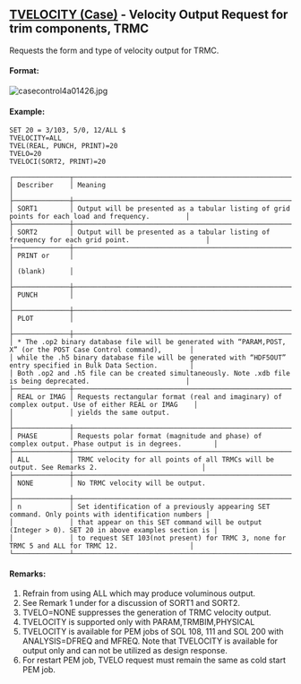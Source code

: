 ## [TVELOCITY (Case)](https://help.hexagonmi.com/bundle/MSC_Nastran_2022.4/page/Nastran_Combined_Book/qrg/casecontrol4a/TOC.TVELOCITY.Case.xhtml) - Velocity Output Request for trim components, TRMC

Requests the form and type of velocity output for TRMC.

#### Format:

![casecontrol4a01426.jpg](https://help-be.hexagonmi.com/bundle/MSC_Nastran_2022.4/page/Nastran_Combined_Book/qrg/casecontrol4a/../../../assets/casecontrol4a01426.jpg?_LANG=enus)  

#### Example:

```nastran
SET 20 = 3/103, 5/0, 12/ALL $
TVELOCITY=ALL
TVEL(REAL, PUNCH, PRINT)=20
TVELO=20
TVELOCI(SORT2, PRINT)=20
```

```text
┌──────────────┬───────────────────────────────────────────────────────────────────────────────────────────────────┐
│ Describer    │ Meaning                                                                                           │
├──────────────┼───────────────────────────────────────────────────────────────────────────────────────────────────┤
│ SORT1        │ Output will be presented as a tabular listing of grid points for each load and frequency.         │
├──────────────┼───────────────────────────────────────────────────────────────────────────────────────────────────┤
│ SORT2        │ Output will be presented as a tabular listing of frequency for each grid point.                   │
├──────────────┼───────────────────────────────────────────────────────────────────────────────────────────────────┤
│ PRINT or     │                                                                                                   │
│ (blank)      │                                                                                                   │
├──────────────┼───────────────────────────────────────────────────────────────────────────────────────────────────┤
│ PUNCH        │                                                                                                   │
├──────────────┼───────────────────────────────────────────────────────────────────────────────────────────────────┤
│ PLOT         │                                                                                                   │
├──────────────┼───────────────────────────────────────────────────────────────────────────────────────────────────┤
│ * The .op2 binary database file will be generated with “PARAM,POST, X” (or the POST Case Control command),       │
│ while the .h5 binary database file will be generated with “HDF5OUT” entry specified in Bulk Data Section.        │
│ Both .op2 and .h5 file can be created simultaneously. Note .xdb file is being deprecated.                        │
├──────────────┼───────────────────────────────────────────────────────────────────────────────────────────────────┤
│ REAL or IMAG │ Requests rectangular format (real and imaginary) of complex output. Use of either REAL or IMAG    │
│              │ yields the same output.                                                                           │
├──────────────┼───────────────────────────────────────────────────────────────────────────────────────────────────┤
│ PHASE        │ Requests polar format (magnitude and phase) of complex output. Phase output is in degrees.        │
├──────────────┼───────────────────────────────────────────────────────────────────────────────────────────────────┤
│ ALL          │ TRMC velocity for all points of all TRMCs will be output. See Remarks 2.                          │
├──────────────┼───────────────────────────────────────────────────────────────────────────────────────────────────┤
│ NONE         │ No TRMC velocity will be output.                                                                  │
├──────────────┼───────────────────────────────────────────────────────────────────────────────────────────────────┤
│ n            │ Set identification of a previously appearing SET command. Only points with identification numbers │
│              │ that appear on this SET command will be output (Integer > 0). SET 20 in above examples section is │
│              │ to request SET 103(not present) for TRMC 3, none for TRMC 5 and ALL for TRMC 12.                  │
└──────────────┴───────────────────────────────────────────────────────────────────────────────────────────────────┘
```

#### Remarks:

1. Refrain from using ALL which may produce voluminous output.
2. See Remark 1 under   for a discussion of SORT1 and SORT2.
3. TVELO=NONE suppresses the generation of TRMC velocity output.
4. TVELOCITY is supported only with PARAM,TRMBIM,PHYSICAL
5. TVELOCITY is available for PEM jobs of SOL 108, 111 and SOL 200 with ANALYSIS=DFREQ and MFREQ. Note that TVELOCITY is available for output only and can not be utilized as design response.
6. For restart PEM job, TVELO request must remain the same as cold start PEM job.
